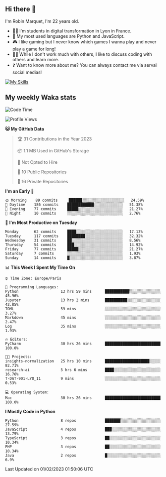 ## Hi there 👋

I'm Robin Marquet, I'm 22 years old.

- 👨‍💻 I'm students in digital transformation in Lyon in France.
- 🌱 My most used languages are Python and JavaScript.
- 🎮 I like gaming but I never know which games I wanna play and never play a game for long!
- 👯‍♀️ While I don't work much with others, I like to discuss coding with others and learn more.
- ❓ Want to know more about me? You can always contact me via serval social medias!

[![My Skills](https://skillicons.dev/icons?i=js,html,css,docker,express,figma,firebase,graphql,mongodb,mysql,nodejs,py,react,ts,vue)](https://skillicons.dev)

## My weekly Waka stats

<!--START_SECTION:waka-->
![Code Time](http://img.shields.io/badge/Code%20Time-3%2C328%20hrs%2059%20mins-blue)

![Profile Views](http://img.shields.io/badge/Profile%20Views-0-blue)

**🐱 My GitHub Data** 

> 🏆 31 Contributions in the Year 2023
 > 
> 📦 1.1 MB Used in GitHub's Storage 
 > 
> 🚫 Not Opted to Hire
 > 
> 📜 10 Public Repositories 
 > 
> 🔑 16 Private Repositories  
 > 
**I'm an Early 🐤** 

```text
🌞 Morning    89 commits     ██████░░░░░░░░░░░░░░░░░░░   24.59% 
🌆 Daytime    186 commits    ████████████░░░░░░░░░░░░░   51.38% 
🌃 Evening    77 commits     █████░░░░░░░░░░░░░░░░░░░░   21.27% 
🌙 Night      10 commits     ░░░░░░░░░░░░░░░░░░░░░░░░░   2.76%

```
📅 **I'm Most Productive on Tuesday** 

```text
Monday       62 commits     ████░░░░░░░░░░░░░░░░░░░░░   17.13% 
Tuesday      117 commits    ████████░░░░░░░░░░░░░░░░░   32.32% 
Wednesday    31 commits     ██░░░░░░░░░░░░░░░░░░░░░░░   8.56% 
Thursday     54 commits     ███░░░░░░░░░░░░░░░░░░░░░░   14.92% 
Friday       77 commits     █████░░░░░░░░░░░░░░░░░░░░   21.27% 
Saturday     7 commits      ░░░░░░░░░░░░░░░░░░░░░░░░░   1.93% 
Sunday       14 commits     █░░░░░░░░░░░░░░░░░░░░░░░░   3.87%

```


📊 **This Week I Spent My Time On** 

```text
⌚︎ Time Zone: Europe/Paris

💬 Programming Languages: 
Python                   13 hrs 59 mins      ███████████░░░░░░░░░░░░░░   45.96% 
Jupyter                  13 hrs 2 mins       ██████████░░░░░░░░░░░░░░░   42.85% 
TOML                     59 mins             ░░░░░░░░░░░░░░░░░░░░░░░░░   3.27% 
Markdown                 45 mins             ░░░░░░░░░░░░░░░░░░░░░░░░░   2.47% 
Log                      35 mins             ░░░░░░░░░░░░░░░░░░░░░░░░░   1.93%

🔥 Editors: 
PyCharm                  30 hrs 26 mins      █████████████████████████   100.0%

🐱‍💻 Projects: 
insights-normalization   25 hrs 10 mins      ████████████████████░░░░░   82.71% 
research-ai              5 hrs 6 mins        ████░░░░░░░░░░░░░░░░░░░░░   16.76% 
T-DAT-901-LYO_11         9 mins              ░░░░░░░░░░░░░░░░░░░░░░░░░   0.53%

💻 Operating System: 
Mac                      30 hrs 26 mins      █████████████████████████   100.0%

```

**I Mostly Code in Python** 

```text
Python                   8 repos             ███████░░░░░░░░░░░░░░░░░░   27.59% 
JavaScript               4 repos             ███░░░░░░░░░░░░░░░░░░░░░░   13.79% 
TypeScript               3 repos             ██░░░░░░░░░░░░░░░░░░░░░░░   10.34% 
PHP                      3 repos             ██░░░░░░░░░░░░░░░░░░░░░░░   10.34% 
Java                     2 repos             █░░░░░░░░░░░░░░░░░░░░░░░░   6.9%

```



 Last Updated on 01/02/2023 01:50:06 UTC
<!--END_SECTION:waka-->
